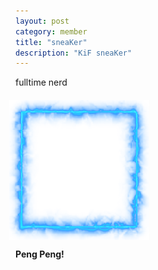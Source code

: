 ```yaml
---
layout: post
category: member
title: "sneaKer"
description: "KiF sneaKer"
---
```


fulltime nerd


<div style="position: relative; margin: 20px 0 0 -10px; padding: 20px;">
  <div style="position: absolute; top: 0; left: 0; z-index: 1;"><img src="sneaker-frame.png"></div>
  <img style="display: block;" src="sneaker.jpg" height=184px width=184px/>
</div>

**Peng Peng!**
